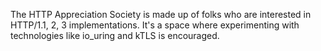 The HTTP Appreciation Society is made up of folks who are interested in HTTP/1.1, 2, 3 implementations. It's a space where experimenting with technologies like io_uring and kTLS is encouraged.
